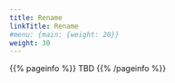 ```yaml
---
title: Rename
linkTitle: Rename
#menu: {main: {weight: 20}}
weight: 30
---
```


{{% pageinfo %}}
TBD
{{% /pageinfo %}}
